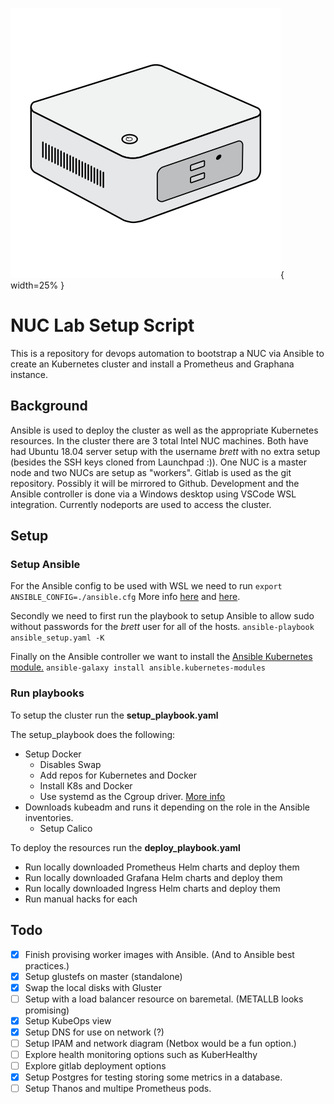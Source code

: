 ![NUC](generic_PC_intel-NUC.svg){ width=25% }
# NUC Lab Setup Script
This is a repository for devops automation to bootstrap a NUC via Ansible to create an Kubernetes cluster and install a Prometheus and Graphana instance.

## Background
Ansible is used to deploy the cluster as well as the appropriate Kubernetes resources.
In the cluster there are 3 total Intel NUC machines. 
Both have had Ubuntu 18.04 server setup with the username *brett* with no extra setup (besides the SSH keys cloned from Launchpad :)).
One NUC is a master node and two NUCs are setup as "workers".
Gitlab is used as the git repository. Possibly it will be mirrored to Github.
Development and the Ansible controller is done via a Windows desktop using VSCode WSL integration.
Currently nodeports are used to access the cluster.

## Setup
### Setup Ansible
For the Ansible config to be used with WSL we need to run `export ANSIBLE_CONFIG=./ansible.cfg` 
More info [here](https://docs.ansible.com/ansible/latest/reference_appendices/config.html#avoiding-security-risks-with-ansible-cfg-in-the-current-directory) and [here](https://www.asyncdrink.com/blog/ansible-on-windows).

Secondly we need to first run the playbook to setup Ansible to allow sudo without passwords for the *brett* user for all of the hosts.
`ansible-playbook ansible_setup.yaml -K`

Finally on the Ansible controller we want to install the [Ansible Kubernetes module.](https://docs.ansible.com/ansible/latest/scenario_guides/guide_kubernetes.html)
`ansible-galaxy install ansible.kubernetes-modules`

### Run playbooks
To setup the cluster run the **setup_playbook.yaml**

The setup_playbook does the following:
- Setup Docker
  - Disables Swap
  - Add repos for Kubernetes and Docker
  - Install K8s and Docker
  - Use systemd as the Cgroup driver. [More info](https://kubernetes.io/docs/setup/production-environment/container-runtimes/#cgroup-drivers)
- Downloads kubeadm and runs it depending on the role in the Ansible inventories.
  - Setup Calico

To deploy the resources run the **deploy_playbook.yaml**

- Run locally downloaded Prometheus Helm charts and deploy them
- Run locally downloaded Grafana Helm charts and deploy them
- Run locally downloaded Ingress Helm charts and deploy them
- Run manual hacks for each


## Todo
- [x] Finish provising worker images with Ansible. (And to Ansible best practices.)
- [x] Setup glustefs on master (standalone)
- [x] Swap the local disks with Gluster
- [ ] Setup with a load balancer resource on baremetal. (METALLB looks promising)
- [x] Setup KubeOps view
- [x] Setup DNS for use on network (?)
- [ ] Setup IPAM and network diagram (Netbox would be a fun option.)
- [ ] Explore health monitoring options such as KuberHealthy
- [ ] Explore gitlab deployment options
- [x] Setup Postgres for testing storing some metrics in a database.
- [ ] Setup Thanos and multipe Prometheus pods.